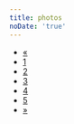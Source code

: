 ```yaml
---
title: photos
noDate: 'true'
---
```


<!-- <ul>
<li><div class="img-box">
<a class="img-bg" rel="example_group" href="http://osus8erpv.bkt.clouddn.com/avtar.jpg?raw=true"></a>
<img src="http://osus8erpv.bkt.clouddn.com/avtar.jpg?raw=true" />
</li>
</ul> -->

<script src="https://cdn.bootcss.com/jquery/3.2.1/jquery.min.js"></script>
<!-- <link type="text/css" href="/fancybox/jquery.fancybox.css" rel="stylesheet"> -->
<link href="https://cdn.bootcss.com/bootstrap/3.3.7/css/bootstrap.min.css" rel="stylesheet">
<script src="https://cdn.bootcss.com/bootstrap/3.3.7/js/bootstrap.min.js"></script>


<style> 
</style> 

<div>
<ul class="pagination">
	<li><a href="#">&laquo;</a></li>
	<li><a href="#">1</a></li>
	<li><a href="#">2</a></li>
	<li><a href="#">3</a></li>
	<li><a href="#">4</a></li>
	<li><a href="#">5</a></li>
	<li><a href="#">&raquo;</a></li>
</ul>
</div>



<!-- <script src="/js/photo.js"></script> -->